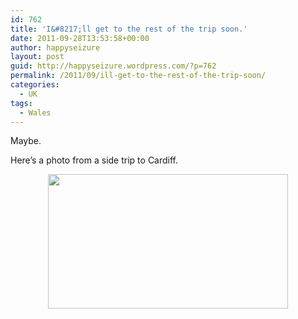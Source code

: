 ```yaml
---
id: 762
title: 'I&#8217;ll get to the rest of the trip soon.'
date: 2011-09-28T13:53:58+00:00
author: happyseizure
layout: post
guid: http://happyseizure.wordpress.com/?p=762
permalink: /2011/09/ill-get-to-the-rest-of-the-trip-soon/
categories:
  - UK
tags:
  - Wales
---
```

Maybe.

Here&#8217;s a photo from a side trip to Cardiff.

<p style="text-align:center;">
  <a href="http://img.photobucket.com/albums/v236/mikezero/asiaeurope11/IMG_5313.jpg"><img class="aligncenter" title="troll" src="http://img.photobucket.com/albums/v236/mikezero/asiaeurope11/IMG_5313.jpg" alt="" width="384" height="215" /></a>
</p>